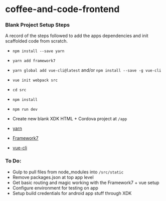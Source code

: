 # coffee-and-code-frontend

### Blank Project Setup Steps

A record of the steps followed to add the apps dependencies and init scaffolded code from scratch.

- `npm install --save yarn`
- `yarn add framework7`
- `yarn global add vue-cli@latest` and/or `npm install --save -g vue-cli`
- `vue init webpack src`
- `cd src`
- `npm install`
- `npm run dev`
- Create new blank XDK HTML + Cordova project at `/app`


- [yarn](https://www.npmjs.com/package/yarn)
- [Framework7](http://framework7.io/docs/)
- [vue-cli](https://github.com/vuejs-templates/webpack)


### To Do:

- Gulp to pull files from node_modules into `/src/static`
- Remove packages.json at top app level
- Get basic routing and magic working with the Framework7 + vue setup
- Configure environment for testing on app
- Setup build credentials for android app stuff through XDK